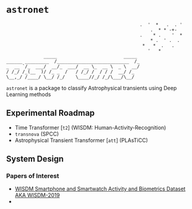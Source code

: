 # `astronet`

                                                      .  '  *   .  . '
                                                          .  * * -+-
                                                      .    * .    '  *
                                                          * .  ' .  .
                                                       *   *  .   .
                                                         '   *
                  _____                         _____
    ______ _________  /___________________________  /_
    _  __ `/_  ___/  __/_  ___/  __ \_  __ \  _ \  __/
    / /_/ /_(__  )/ /_ _  /   / /_/ /  / / /  __/ /_
    \__,_/ /____/ \__/ /_/    \____//_/ /_/\___/\__/


`astronet` is a package to classify Astrophysical transients using Deep Learning methods

## Experimental Roadmap

- Time Transformer [`t2`] (WISDM: Human-Activity-Recognition)
- `transnova` (SPCC)
- Astrophysical Transient Transformer [`att`] (PLAsTiCC)

## System Design

### Papers of Interest

- [WISDM Smartphone and Smartwatch Activity and Biometrics Dataset AKA WISDM-2019]("./resources/papers/WISDM-dataset-description.pdf)
-

